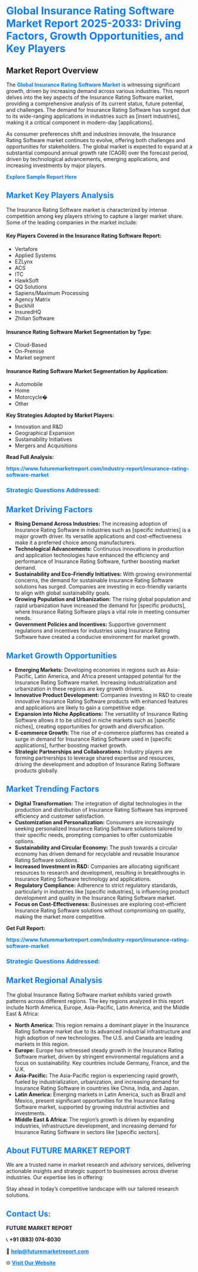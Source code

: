 <h1 style="color: #007BFF;">Global Insurance Rating Software Market Report 2025-2033: Driving Factors, Growth Opportunities, and Key Players</h1>

<section id="overview">
<h2>Market Report Overview</h2>
<p>The <a href="https://www.futuremarketreport.com/industry-report/insurance-rating-software-market" style="color: #007BFF; text-decoration: none;"><strong>Global Insurance Rating Software Market</strong></a> is witnessing significant growth, driven by increasing demand across various industries. This report delves into the key aspects of the Insurance Rating Software market, providing a comprehensive analysis of its current status, future potential, and challenges. The demand for Insurance Rating Software has surged due to its wide-ranging applications in industries such as [insert industries], making it a critical component in modern-day [applications].</p>
<p>As consumer preferences shift and industries innovate, the Insurance Rating Software market continues to evolve, offering both challenges and opportunities for stakeholders. The global market is expected to expand at a substantial compound annual growth rate (CAGR) over the forecast period, driven by technological advancements, emerging applications, and increasing investments by major players.</p>
</section>

<section id="overview">
<p><a href="https://www.futuremarketreport.com/request-sample/reportId=109974" style="color: #007BFF; text-decoration: none;"><strong>Explore Sample Report Here</strong></a></p>
</section>

<section id="key-players">
<h2 style="color: #007BFF;">Market Key Players Analysis</h2>
<p>The Insurance Rating Software market is characterized by intense competition among key players striving to capture a larger market share. Some of the leading companies in the market include:</p>
<h4>Key Players Covered in the Insurance Rating Software Report:</h4>
<ul><li>Vertafore</li><li>Applied Systems</li><li>EZLynx</li><li>ACS</li><li>ITC</li><li>HawkSoft</li><li>QQ Solutions</li><li>Sapiens/Maximum Processing</li><li>Agency Matrix</li><li>Buckhill</li><li>InsuredHQ</li><li>Zhilian Software</li></ul>
<h4>Insurance Rating Software Market Segmentation by Type:</h4>
<ul><li>Cloud-Based</li><li>On-Premise</li><li>Market segment</li></ul>

<h4>Insurance Rating Software Market Segmentation by Application:</h4>
<ul><li>Automobile</li><li>Home</li><li>Motorcycle�</li><li>Other</li></ul>
<p><strong>Key Strategies Adopted by Market Players:</strong></p>
<ul>
<li>Innovation and R&D</li>
<li>Geographical Expansion</li>
<li>Sustainability Initiatives</li>
<li>Mergers and Acquisitions</li>
</ul>
</section>

<section>
<p><strong>Read Full Analysis: </strong></p><a href="https://www.futuremarketreport.com/industry-report/insurance-rating-software-market" style="color: #007BFF; text-decoration: none;"><strong>https://www.futuremarketreport.com/industry-report/insurance-rating-software-market</strong></a>
<h3 style="color: #007BFF;">Strategic Questions Addressed:</h3>
</section>

<section id="driving-factors">
<h2 style="color: #007BFF;">Market Driving Factors</h2>
<ul>
<li><strong>Rising Demand Across Industries:</strong> The increasing adoption of Insurance Rating Software in industries such as [specific industries] is a major growth driver. Its versatile applications and cost-effectiveness make it a preferred choice among manufacturers.</li>
<li><strong>Technological Advancements:</strong> Continuous innovations in production and application technologies have enhanced the efficiency and performance of Insurance Rating Software, further boosting market demand.</li>
<li><strong>Sustainability and Eco-Friendly Initiatives:</strong> With growing environmental concerns, the demand for sustainable Insurance Rating Software solutions has surged. Companies are investing in eco-friendly variants to align with global sustainability goals.</li>
<li><strong>Growing Population and Urbanization:</strong> The rising global population and rapid urbanization have increased the demand for [specific products], where Insurance Rating Software plays a vital role in meeting consumer needs.</li>
<li><strong>Government Policies and Incentives:</strong> Supportive government regulations and incentives for industries using Insurance Rating Software have created a conducive environment for market growth.</li>
</ul>
</section>

<section id="growth-opportunities">
<h2 style="color: #007BFF;">Market Growth Opportunities</h2>
<ul>
<li><strong>Emerging Markets:</strong> Developing economies in regions such as Asia-Pacific, Latin America, and Africa present untapped potential for the Insurance Rating Software market. Increasing industrialization and urbanization in these regions are key growth drivers.</li>
<li><strong>Innovative Product Development:</strong> Companies investing in R&D to create innovative Insurance Rating Software products with enhanced features and applications are likely to gain a competitive edge.</li>
<li><strong>Expansion into Niche Applications:</strong> The versatility of Insurance Rating Software allows it to be utilized in niche markets such as [specific niches], creating opportunities for growth and diversification.</li>
<li><strong>E-commerce Growth:</strong> The rise of e-commerce platforms has created a surge in demand for Insurance Rating Software used in [specific applications], further boosting market growth.</li>
<li><strong>Strategic Partnerships and Collaborations:</strong> Industry players are forming partnerships to leverage shared expertise and resources, driving the development and adoption of Insurance Rating Software products globally.</li>
</ul>
</section>

<section id="trending-factors">
<h2 style="color: #007BFF;">Market Trending Factors</h2>
<ul>
<li><strong>Digital Transformation:</strong> The integration of digital technologies in the production and distribution of Insurance Rating Software has improved efficiency and customer satisfaction.</li>
<li><strong>Customization and Personalization:</strong> Consumers are increasingly seeking personalized Insurance Rating Software solutions tailored to their specific needs, prompting companies to offer customizable options.</li>
<li><strong>Sustainability and Circular Economy:</strong> The push towards a circular economy has driven demand for recyclable and reusable Insurance Rating Software solutions.</li>
<li><strong>Increased Investment in R&D:</strong> Companies are allocating significant resources to research and development, resulting in breakthroughs in Insurance Rating Software technology and applications.</li>
<li><strong>Regulatory Compliance:</strong> Adherence to strict regulatory standards, particularly in industries like [specific industries], is influencing product development and quality in the Insurance Rating Software market.</li>
<li><strong>Focus on Cost-Effectiveness:</strong> Businesses are exploring cost-efficient Insurance Rating Software solutions without compromising on quality, making the market more competitive.</li>
</ul>
</section>

<section>
<p><strong>Get Full Report: </strong></p><a href="https://www.futuremarketreport.com/industry-report/insurance-rating-software-market" style="color: #007BFF; text-decoration: none;"><strong>https://www.futuremarketreport.com/industry-report/insurance-rating-software-market</strong></a>
<h3 style="color: #007BFF;">Strategic Questions Addressed:</h3>
</section>


<section id="regional-analysis">
<h2 style="color: #007BFF;">Market Regional Analysis</h2>
<p>The global Insurance Rating Software market exhibits varied growth patterns across different regions. The key regions analyzed in this report include North America, Europe, Asia-Pacific, Latin America, and the Middle East & Africa:</p>
<ul>
<li><strong>North America:</strong> This region remains a dominant player in the Insurance Rating Software market due to its advanced industrial infrastructure and high adoption of new technologies. The U.S. and Canada are leading markets in this region.</li>
<li><strong>Europe:</strong> Europe has witnessed steady growth in the Insurance Rating Software market, driven by stringent environmental regulations and a focus on sustainability. Key countries include Germany, France, and the U.K.</li>
<li><strong>Asia-Pacific:</strong> The Asia-Pacific region is experiencing rapid growth, fueled by industrialization, urbanization, and increasing demand for Insurance Rating Software in countries like China, India, and Japan.</li>
<li><strong>Latin America:</strong> Emerging markets in Latin America, such as Brazil and Mexico, present significant opportunities for the Insurance Rating Software market, supported by growing industrial activities and investments.</li>
<li><strong>Middle East & Africa:</strong> The region’s growth is driven by expanding industries, infrastructure development, and increasing demand for Insurance Rating Software in sectors like [specific sectors].</li>
</ul>
</section>

<footer>
<h2 style="color: #007BFF;">About FUTURE MARKET REPORT</h2>
<p>We are a trusted name in market research and advisory services, delivering actionable insights and strategic support to businesses across diverse industries. Our expertise lies in offering:</p>

<p>Stay ahead in today’s competitive landscape with our tailored research solutions.</p>

<h2 style="color: #007BFF;">Contact Us:</h2>
<p><strong>FUTURE MARKET REPORT</strong></p>
<p>📞 <strong>+91 (883) 074-8030</strong></p>
<p>📧 <strong><a href="mailto:help@futuremarketreport.com" style="color: #007BFF;">help@futuremarketreport.com</a></strong></p>
<p>🌐 <strong><a href="https://www.futuremarketreport.com/" style="color: #007BFF;">Visit Our Website</a></strong></p>
</footer>